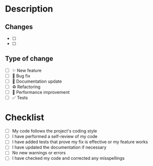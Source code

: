 # Description  
<!-- Provide a concise summary of the changes introduced in this PR. Mention the motivation and context. -->  

## Changes  
- [ ] <!-- List key changes or features added -->  
- [ ]  

## Type of change  
- [ ] ✨ New feature  
- [ ] 🐛 Bug fix  
- [ ] 📖 Documentation update  
- [ ] ♻️ Refactoring  
- [ ] 🚀 Performance improvement  
- [ ] ✅ Tests  

# Checklist  
- [ ] My code follows the project's coding style  
- [ ] I have performed a self-review of my code  
- [ ] I have added tests that prove my fix is effective or my feature works  
- [ ] I have updated the documentation if necessary  
- [ ] No new warnings or errors  
- [ ] I have checked my code and corrected any misspellings